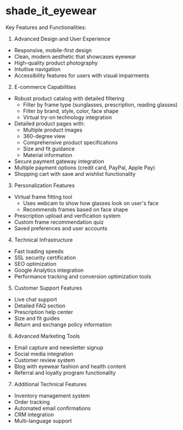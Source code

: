 # shade_it_eyewear

Key Features and Functionalities:

1. Advanced Design and User Experience
- Responsive, mobile-first design
- Clean, modern aesthetic that showcases eyewear
- High-quality product photography
- Intuitive navigation
- Accessibility features for users with visual impairments

2. E-commerce Capabilities
- Robust product catalog with detailed filtering
  - Filter by frame type (sunglasses, prescription, reading glasses)
  - Filter by brand, style, color, face shape
  - Virtual try-on technology integration
- Detailed product pages with:
  - Multiple product images
  - 360-degree view
  - Comprehensive product specifications
  - Size and fit guidance
  - Material information
- Secure payment gateway integration
- Multiple payment options (credit card, PayPal, Apple Pay)
- Shopping cart with save and wishlist functionality

3. Personalization Features
- Virtual frame fitting tool
  - Uses webcam to show how glasses look on user's face
  - Recommends frames based on face shape
- Prescription upload and verification system
- Custom frame recommendation quiz
- Saved preferences and user accounts

4. Technical Infrastructure
- Fast loading speeds
- SSL security certification
- SEO optimization
- Google Analytics integration
- Performance tracking and conversion optimization tools

5. Customer Support Features
- Live chat support
- Detailed FAQ section
- Prescription help center
- Size and fit guides
- Return and exchange policy information

6. Advanced Marketing Tools
- Email capture and newsletter signup
- Social media integration
- Customer review system
- Blog with eyewear fashion and health content
- Referral and loyalty program functionality

7. Additional Technical Features
- Inventory management system
- Order tracking
- Automated email confirmations
- CRM integration
- Multi-language support
